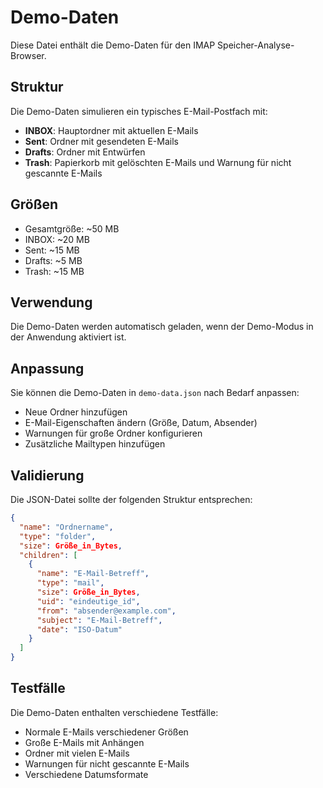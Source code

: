 # Demo-Daten

Diese Datei enthält die Demo-Daten für den IMAP Speicher-Analyse-Browser.

## Struktur

Die Demo-Daten simulieren ein typisches E-Mail-Postfach mit:

- **INBOX**: Hauptordner mit aktuellen E-Mails
- **Sent**: Ordner mit gesendeten E-Mails  
- **Drafts**: Ordner mit Entwürfen
- **Trash**: Papierkorb mit gelöschten E-Mails und Warnung für nicht gescannte E-Mails

## Größen

- Gesamtgröße: ~50 MB
- INBOX: ~20 MB
- Sent: ~15 MB
- Drafts: ~5 MB
- Trash: ~15 MB

## Verwendung

Die Demo-Daten werden automatisch geladen, wenn der Demo-Modus in der Anwendung aktiviert ist.

## Anpassung

Sie können die Demo-Daten in `demo-data.json` nach Bedarf anpassen:

- Neue Ordner hinzufügen
- E-Mail-Eigenschaften ändern (Größe, Datum, Absender)
- Warnungen für große Ordner konfigurieren
- Zusätzliche Mailtypen hinzufügen

## Validierung

Die JSON-Datei sollte der folgenden Struktur entsprechen:

```json
{
  "name": "Ordnername",
  "type": "folder",
  "size": Größe_in_Bytes,
  "children": [
    {
      "name": "E-Mail-Betreff",
      "type": "mail",
      "size": Größe_in_Bytes,
      "uid": "eindeutige_id",
      "from": "absender@example.com",
      "subject": "E-Mail-Betreff",
      "date": "ISO-Datum"
    }
  ]
}
```

## Testfälle

Die Demo-Daten enthalten verschiedene Testfälle:
- Normale E-Mails verschiedener Größen
- Große E-Mails mit Anhängen
- Ordner mit vielen E-Mails
- Warnungen für nicht gescannte E-Mails
- Verschiedene Datumsformate
